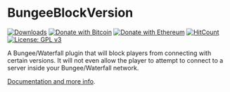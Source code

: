 # BungeeBlockVersion
[![Downloads](https://img.shields.io/github/downloads/hyperdefined/BungeeBlockVersion/total?logo=github)](https://github.com/hyperdefined/BungeeBlockVersion/releases) [![Donate with Bitcoin](https://en.cryptobadges.io/badge/micro/1F29aNKQzci3ga5LDcHHawYzFPXvELTFoL)](https://en.cryptobadges.io/donate/1F29aNKQzci3ga5LDcHHawYzFPXvELTFoL) [![Donate with Ethereum](https://en.cryptobadges.io/badge/micro/0x0f58B66993a315dbCc102b4276298B5Ff8895F41)](https://en.cryptobadges.io/donate/0x0f58B66993a315dbCc102b4276298B5Ff8895F41) [![HitCount](http://hits.dwyl.com/hyperdefined/BungeeBlockVersion.svg)](http://hits.dwyl.com/hyperdefined/BungeeBlockVersion) [![License: GPL v3](https://img.shields.io/badge/License-GPLv3-blue.svg)](https://www.gnu.org/licenses/gpl-3.0)

A Bungee/Waterfall plugin that will block players from connecting with certain versions. It will not even allow the player to attempt to connect to a server inside your Bungee/Waterfall network.

[Documentation and more info](https://hyper.lol/minecraft-plugins/bungeeblockversion/).
